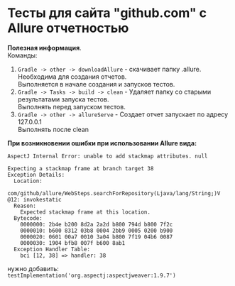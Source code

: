 # Тесты для сайта "github.com" с Allure отчетностью <br>


**Полезная информация**.<br>
Команды: <br>
1. ```Gradle -> other -> downloadAllure``` - скачивает папку .allure. 
Необходима для создания отчетов. <br>
Выполняется в начале создания и запусков тестов.
2. ```Gradle -> Tasks -> build -> clean``` - Удаляет папку со старыми результатами запуска тестов.<br>
Выполнять перед запуском тестов.
3. ```Gradle -> other -> allureServe``` - Создает отчет запускает по адресу 127.0.0.1<br>
Выполнять после clean

**При возникновении ошибки при использовании Allure вида:**<br>
```
AspectJ Internal Error: unable to add stackmap attributes. null

Expecting a stackmap frame at branch target 38
Exception Details:
  Location:
    com/github/allure/WebSteps.searchForRepository(Ljava/lang/String;)V @12: invokestatic
  Reason:
    Expected stackmap frame at this location.
  Bytecode:
    0000000: 2b4e b200 8d2a 2a2d b800 794d b800 7f2c
    0000010: b600 8312 03b8 0004 2bb9 0005 0200 b900
    0000020: 0601 00a7 0010 3a04 b800 7f19 04b6 0087
    0000030: 1904 bfb8 007f b600 8ab1               
  Exception Handler Table:
    bci [12, 38] => handler: 38
```
нужно добавить:<br>
```testImplementation('org.aspectj:aspectjweaver:1.9.7')```
